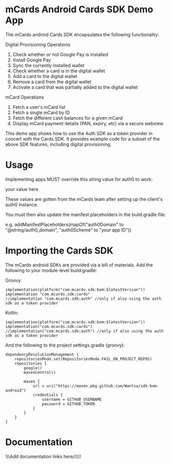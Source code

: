 # mCards Android Cards SDK Demo App

The mCards android Cards SDK encapsulates the following functionality:

Digital Provisioning Operations
1. Check whether or not Google Pay is installed
2. Install Google Pay
3. Sync the currently installed wallet
4. Check whether a card is in the digital wallet
5. Add a card to the digital wallet
6. Remove a card from the digital wallet
7. Activate a card that was partially added to the digital wallet

mCard Operations
1. Fetch a user's mCard list
2. Fetch a single mCard by ID
3. Fetch the different cash balances for a given mCard
4. Display mCard payment details (PAN, expiry, etc) via a secure webview

This demo app shows how to use the Auth SDK as a token provider in concert with the Cards SDK. It provides example code for a subset of the above SDK features, including digital provisioning.

# Usage
Implementing apps MUST override this string value for auth0 to work:

<string name="auth0_domain">your value here</string>

These values are gotten from the mCards team after setting up the client's auth0 instance.

You must then also update the manifest placeholders in the build.gradle file:

e.g. addManifestPlaceholders(mapOf("auth0Domain" to "@string/auth0_domain", "auth0Scheme" to "your app ID"))


# Importing the Cards SDK
The mCards android SDKs are provided via a bill of materials. Add the following to your module-level build.gradle:

Groovy:
```
implementation(platform("com.mcards.sdk:bom:$latestVersion"))
implementation "com.mcards.sdk:cards"
//implementation "com.mcards.sdk:auth" //only if also using the auth sdk as a token provider
```

Kotlin:
```
implementation(platform("com.mcards.sdk:bom:$latestVersion"))
implementation("com.mcards.sdk:cards")
//implementation("com.mcards.sdk:auth") //only if also using the auth sdk as a token provider
```

And the following to the project settings.gradle (groovy):
```
dependencyResolutionManagement {
    repositoriesMode.set(RepositoriesMode.FAIL_ON_PROJECT_REPOS)
    repositories {
        google()
        mavenCentral()

        maven {
            url = uri("https://maven.pkg.github.com/Wantsa/sdk-bom-android")
            credentials {
                username = GITHUB_USERNAME
                password = GITHUB_TOKEN
            }
        }
    }
}
```

# Documentation
\\\\\Add documentation links here/////
